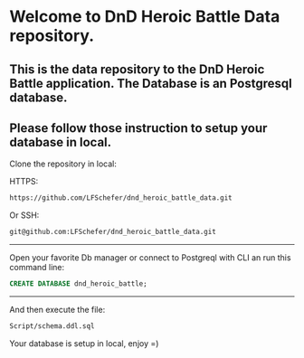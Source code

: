 # Welcome to DnD Heroic Battle Data repository.

## This is the data repository to the DnD Heroic Battle application. The Database is an **Postgresql database**.

Please follow those instruction to setup your database in local.
---
Clone the repository in local:

HTTPS:
```txt
https://github.com/LFSchefer/dnd_heroic_battle_data.git
```

Or SSH:
```txt
git@github.com:LFSchefer/dnd_heroic_battle_data.git
```
---
Open your favorite Db manager or connect to Postgreql with CLI an run this command line:
```sql
CREATE DATABASE dnd_heroic_battle;
```
---
And then execute the file: 
```txt
Script/schema.ddl.sql
```

Your database is setup in local, enjoy =)
